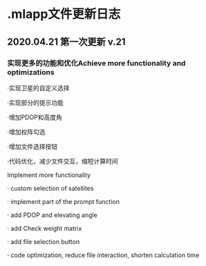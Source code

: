 # .mlapp文件更新日志

## 2020.04.21 第一次更新 v.21

### 实现更多的功能和优化Achieve more functionality and optimizations

·实现卫星的自定义选择

·实现部分的提示功能

·增加PDOP和高度角

·增加权阵勾选

·增加文件选择按钮

·代码优化，减少文件交互，缩短计算时间

Implement more functionality

· custom selection of satellites

· implement part of the prompt function

· add PDOP and elevating angle

· add Check weight matrix

· add file selection button

· code optimization, reduce file interaction, shorten calculation time
